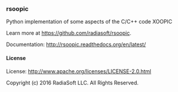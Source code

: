 ### rsoopic

Python implementation of some aspects of the C/C++ code XOOPIC

Learn more at https://github.com/radiasoft/rsoopic.

Documentation: http://rsoopic.readthedocs.org/en/latest/

#### License

License: http://www.apache.org/licenses/LICENSE-2.0.html

Copyright (c) 2016 RadiaSoft LLC.  All Rights Reserved.
